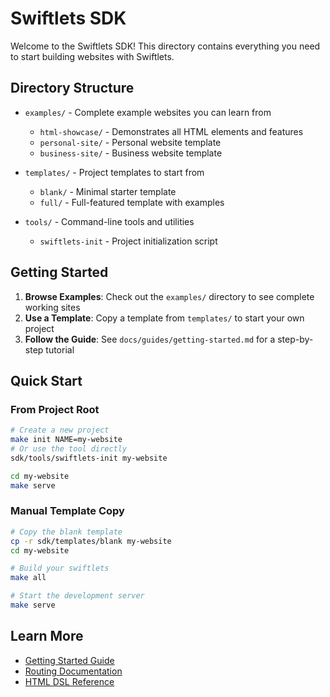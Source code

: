 # Swiftlets SDK

Welcome to the Swiftlets SDK! This directory contains everything you need to start building websites with Swiftlets.

## Directory Structure

- `examples/` - Complete example websites you can learn from
  - `html-showcase/` - Demonstrates all HTML elements and features
  - `personal-site/` - Personal website template
  - `business-site/` - Business website template
  
- `templates/` - Project templates to start from
  - `blank/` - Minimal starter template
  - `full/` - Full-featured template with examples
  
- `tools/` - Command-line tools and utilities
  - `swiftlets-init` - Project initialization script

## Getting Started

1. **Browse Examples**: Check out the `examples/` directory to see complete working sites
2. **Use a Template**: Copy a template from `templates/` to start your own project
3. **Follow the Guide**: See `docs/guides/getting-started.md` for a step-by-step tutorial

## Quick Start

### From Project Root

```bash
# Create a new project
make init NAME=my-website
# Or use the tool directly
sdk/tools/swiftlets-init my-website

cd my-website
make serve
```

### Manual Template Copy

```bash
# Copy the blank template
cp -r sdk/templates/blank my-website
cd my-website

# Build your swiftlets
make all

# Start the development server
make serve
```

## Learn More

- [Getting Started Guide](../docs/guides/getting-started.md)
- [Routing Documentation](../docs/ROUTING.md)
- [HTML DSL Reference](../docs/html-reference.md)